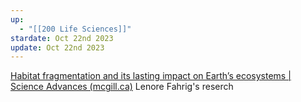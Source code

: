 ```yaml
---
up:
  - "[[200 Life Sciences]]"
stardate: Oct 22nd 2023
update: Oct 22nd 2023
---
```

[Habitat fragmentation and its lasting impact on Earth’s ecosystems | Science Advances (mcgill.ca)](https://www-science-org.proxy3.library.mcgill.ca/doi/full/10.1126/sciadv.1500052)
Lenore Fahrig's reserch
